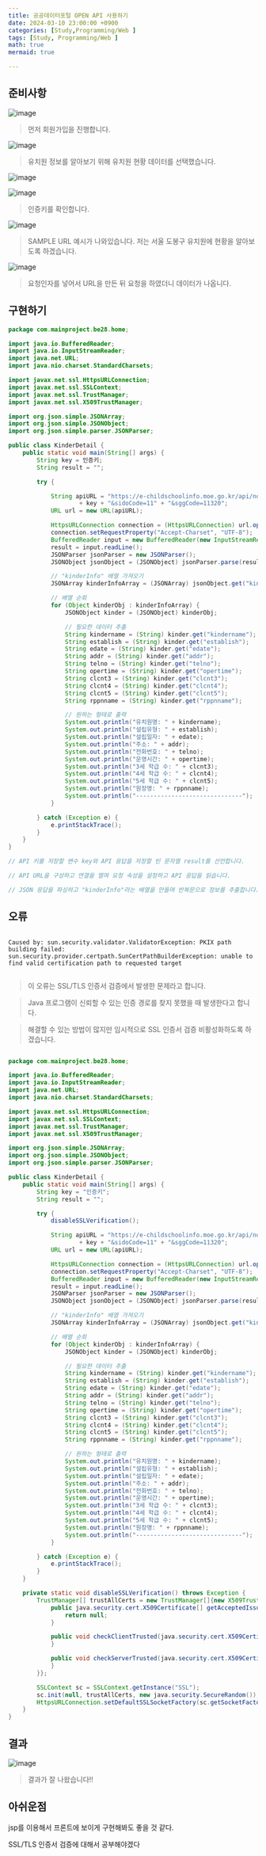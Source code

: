```yaml
---
title: 공공데이터포털 OPEN API 사용하기
date: 2024-03-10 23:00:00 +0900
categories: [Study,Programming/Web ]
tags: [Study, Programming/Web ]
math: true
mermaid: true

---
```

## **준비사항**

![image](https://github.com/ararp1006/Algorithm/assets/130068083/643e5fa2-f765-4127-9c53-2bc46a14b053)

> 먼저 회원가입을 진행합니다.



![image](https://github.com/ararp1006/Algorithm/assets/130068083/4080f0ec-ea69-4283-bd86-a97d38bb7354)

>  유치원 정보를 알아보기 위해 유치원 현황 데이터를 선택했습니다.


![image](https://github.com/ararp1006/Algorithm/assets/130068083/4be7ef39-590a-42ff-89c0-96606f43ccd7)

![image](https://github.com/ararp1006/Algorithm/assets/130068083/b7a00db5-7cf7-414e-b3d4-5b65b47da7a4)

> 인증키를 확인합니다.

![image](https://github.com/ararp1006/Algorithm/assets/130068083/d3d4b65c-ce01-4d98-ad27-a9df1c4ea6de)

> SAMPLE URL 예시가 나와있습니다. 저는 서울 도봉구 유치원에 현황을 알아보도록 하겠습니다.


![image](https://github.com/ararp1006/Algorithm/assets/130068083/694ed42b-5956-440a-934b-b23100f6fa39)

> 요청인자를 넣어서 URL을 만든 뒤 요청을 하였더니 데이터가 나옵니다.


## **구현하기**

``` java
package com.mainproject.be28.home;

import java.io.BufferedReader;
import java.io.InputStreamReader;
import java.net.URL;
import java.nio.charset.StandardCharsets;

import javax.net.ssl.HttpsURLConnection;
import javax.net.ssl.SSLContext;
import javax.net.ssl.TrustManager;
import javax.net.ssl.X509TrustManager;

import org.json.simple.JSONArray;
import org.json.simple.JSONObject;
import org.json.simple.parser.JSONParser;

public class KinderDetail {
    public static void main(String[] args) {
        String key = 인증키;
        String result = "";

        try {

            String apiURL = "https://e-childschoolinfo.moe.go.kr/api/notice/basicInfo2.do?key="
                    + key + "&sidoCode=11" + "&sggCode=11320";
            URL url = new URL(apiURL);

            HttpsURLConnection connection = (HttpsURLConnection) url.openConnection();
            connection.setRequestProperty("Accept-Charset", "UTF-8");
            BufferedReader input = new BufferedReader(new InputStreamReader(connection.getInputStream(), "UTF-8"));
            result = input.readLine();
            JSONParser jsonParser = new JSONParser();
            JSONObject jsonObject = (JSONObject) jsonParser.parse(result);

            // "kinderInfo" 배열 가져오기
            JSONArray kinderInfoArray = (JSONArray) jsonObject.get("kinderInfo");

            // 배열 순회
            for (Object kinderObj : kinderInfoArray) {
                JSONObject kinder = (JSONObject) kinderObj;

                // 필요한 데이터 추출
                String kindername = (String) kinder.get("kindername");
                String establish = (String) kinder.get("establish");
                String edate = (String) kinder.get("edate");
                String addr = (String) kinder.get("addr");
                String telno = (String) kinder.get("telno");
                String opertime = (String) kinder.get("opertime");
                String clcnt3 = (String) kinder.get("clcnt3");
                String clcnt4 = (String) kinder.get("clcnt4");
                String clcnt5 = (String) kinder.get("clcnt5");
                String rppnname = (String) kinder.get("rppnname");

                // 원하는 형태로 출력
                System.out.println("유치원명: " + kindername);
                System.out.println("설립유형: " + establish);
                System.out.println("설립일자: " + edate);
                System.out.println("주소: " + addr);
                System.out.println("전화번호: " + telno);
                System.out.println("운영시간: " + opertime);
                System.out.println("3세 학급 수: " + clcnt3);
                System.out.println("4세 학급 수: " + clcnt4);
                System.out.println("5세 학급 수: " + clcnt5);
                System.out.println("원장명: " + rppnname);
                System.out.println("------------------------------");
            }

        } catch (Exception e) {
            e.printStackTrace();
        }
    }
}

// API 키를 저장할 변수 key와 API 응답을 저장할 빈 문자열 result를 선언합니다.

// API URL을 구성하고 연결을 열며 요청 속성을 설정하고 API 응답을 읽습니다.

// JSON 응답을 파싱하고 "kinderInfo"라는 배열을 만들며 반복문으로 정보를 추출합니다.

```
## **오류**

```

Caused by: sun.security.validator.ValidatorException: PKIX path building failed: sun.security.provider.certpath.SunCertPathBuilderException: unable to find valid certification path to requested target


```
> 이 오류는  SSL/TLS 인증서 검증에서 발생한 문제라고 합니다. 

>  Java 프로그램이 신뢰할 수 있는 인증 경로를 찾지 못했을 때 발생한다고 합니다.

> 해결할 수 있는 방법이 많지만 임시적으로  SSL 인증서 검증 비활성화하도록 하겠습니다.

```java

package com.mainproject.be28.home;

import java.io.BufferedReader;
import java.io.InputStreamReader;
import java.net.URL;
import java.nio.charset.StandardCharsets;

import javax.net.ssl.HttpsURLConnection;
import javax.net.ssl.SSLContext;
import javax.net.ssl.TrustManager;
import javax.net.ssl.X509TrustManager;

import org.json.simple.JSONArray;
import org.json.simple.JSONObject;
import org.json.simple.parser.JSONParser;

public class KinderDetail {
    public static void main(String[] args) {
        String key = "인증키";
        String result = "";

        try {
            disableSSLVerification();

            String apiURL = "https://e-childschoolinfo.moe.go.kr/api/notice/basicInfo2.do?key="
                    + key + "&sidoCode=11" + "&sggCode=11320";
            URL url = new URL(apiURL);

            HttpsURLConnection connection = (HttpsURLConnection) url.openConnection();
            connection.setRequestProperty("Accept-Charset", "UTF-8");
            BufferedReader input = new BufferedReader(new InputStreamReader(connection.getInputStream(), "UTF-8"));
            result = input.readLine();
            JSONParser jsonParser = new JSONParser();
            JSONObject jsonObject = (JSONObject) jsonParser.parse(result);

            // "kinderInfo" 배열 가져오기
            JSONArray kinderInfoArray = (JSONArray) jsonObject.get("kinderInfo");

            // 배열 순회
            for (Object kinderObj : kinderInfoArray) {
                JSONObject kinder = (JSONObject) kinderObj;

                // 필요한 데이터 추출
                String kindername = (String) kinder.get("kindername");
                String establish = (String) kinder.get("establish");
                String edate = (String) kinder.get("edate");
                String addr = (String) kinder.get("addr");
                String telno = (String) kinder.get("telno");
                String opertime = (String) kinder.get("opertime");
                String clcnt3 = (String) kinder.get("clcnt3");
                String clcnt4 = (String) kinder.get("clcnt4");
                String clcnt5 = (String) kinder.get("clcnt5");
                String rppnname = (String) kinder.get("rppnname");

                // 원하는 형태로 출력
                System.out.println("유치원명: " + kindername);
                System.out.println("설립유형: " + establish);
                System.out.println("설립일자: " + edate);
                System.out.println("주소: " + addr);
                System.out.println("전화번호: " + telno);
                System.out.println("운영시간: " + opertime);
                System.out.println("3세 학급 수: " + clcnt3);
                System.out.println("4세 학급 수: " + clcnt4);
                System.out.println("5세 학급 수: " + clcnt5);
                System.out.println("원장명: " + rppnname);
                System.out.println("------------------------------");
            }

        } catch (Exception e) {
            e.printStackTrace();
        }
    }

    private static void disableSSLVerification() throws Exception {
        TrustManager[] trustAllCerts = new TrustManager[]{new X509TrustManager() {
            public java.security.cert.X509Certificate[] getAcceptedIssuers() {
                return null;
            }

            public void checkClientTrusted(java.security.cert.X509Certificate[] certs, String authType) {
            }

            public void checkServerTrusted(java.security.cert.X509Certificate[] certs, String authType) {
            }
        }};

        SSLContext sc = SSLContext.getInstance("SSL");
        sc.init(null, trustAllCerts, new java.security.SecureRandom());
        HttpsURLConnection.setDefaultSSLSocketFactory(sc.getSocketFactory());
    }
}

```

## **결과**

![image](https://github.com/ararp1006/Algorithm/assets/130068083/810c97a0-a96c-4cd4-89a2-dd407208b14f)

> 결과가 잘 나왔습니다!!



## **아쉬운점**

jsp를 이용해서 프론트에 보이게 구현해봐도 좋을 것 같다.

SSL/TLS 인증서 검증에 대해서 공부해야겠다